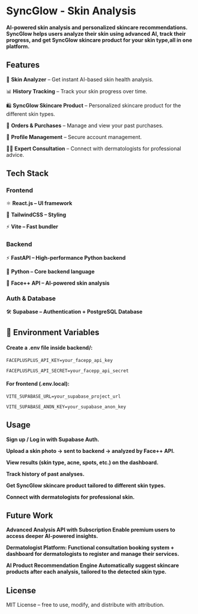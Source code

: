 # **SyncGlow** - Skin Analysis


**AI-powered skin analysis and personalized skincare recommendations.
SyncGlow helps users analyze their skin using advanced AI, track their progress, and get SyncGlow skincare product for your skin type,all in one platform.**

## **Features**

🔬 **Skin Analyzer** – Get instant AI-based skin health analysis.

📊 **History Tracking** – Track your skin progress over time.

🛍️ **SyncGlow Skincare Product** – Personalized skincare product for the different skin types.

🧾 **Orders & Purchases** – Manage and view your past purchases.

👤 **Profile Management** – Secure account management.

👩‍⚕️ **Expert Consultation** – Connect with dermatologists for professional advice.

## **Tech Stack**

### **Frontend**

⚛️ **React.js
 – UI framework**

🎨 **TailwindCSS
 – Styling**

⚡ **Vite
 – Fast bundler**

### **Backend**

⚡ **FastAPI
 – High-performance Python backend**

🐍 **Python
 – Core backend language**

🔬 **Face++ API
 – AI-powered skin analysis**

### **Auth & Database**

🛠️ **Supabase
 – Authentication + PostgreSQL Database**

## 🔑 **Environment Variables**
#### **Create a .env file inside backend/:**
``` 
FACEPLUSPLUS_API_KEY=your_facepp_api_key

FACEPLUSPLUS_API_SECRET=your_facepp_api_secret

```
#### **For frontend (.env.local):**
```
VITE_SUPABASE_URL=your_supabase_project_url

VITE_SUPABASE_ANON_KEY=your_supabase_anon_key
```


## **Usage**

**Sign up / Log in with Supabase Auth.**

**Upload a skin photo → sent to backend → analyzed by Face++ API.**

**View results (skin type, acne, spots, etc.) on the dashboard.**

**Track history of past analyses.**

**Get SyncGlow skincare product tailored to different skin types.**

**Connect with dermatologists for professional skin.**


## **Future Work**

**Advanced Analysis API with Subscription
Enable premium users to access deeper AI-powered insights.**

**Dermatologist Platform:
Functional consultation booking system + dashboard for dermatologists to register and manage their services.**

**AI Product Recommendation Engine
Automatically suggest skincare products after each analysis, tailored to the detected skin type.**

## **License**

MIT License – free to use, modify, and distribute with attribution.